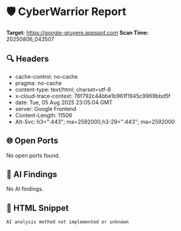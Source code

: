 # 🛡️ CyberWarrior Report
**Target:** https://google-gruyere.appspot.com
**Scan Time:** 20250806_043507

## 🔍 Headers
- cache-control: no-cache
- pragma: no-cache
- content-type: text/html; charset=utf-8
- x-cloud-trace-context: 76f792c44bbe1b961f1945c9969bbd5f
- date: Tue, 05 Aug 2025 23:05:04 GMT
- server: Google Frontend
- Content-Length: 11506
- Alt-Svc: h3=":443"; ma=2592000,h3-29=":443"; ma=2592000

## 🌐 Open Ports
No open ports found.

## 🤖 AI Findings
No AI findings.

## 🧬 HTML Snippet
```html
AI analysis method not implemented or unknown
```